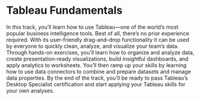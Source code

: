 # Tableau Fundamentals

In this track, you’ll learn how to use Tableau—one of the world’s most popular business intelligence tools. Best of all, there’s no prior experience required. With its user-friendly drag-and-drop functionality it can be used by everyone to quickly clean, analyze, and visualize your team’s data. Through hands-on exercises, you'll learn how to organize and analyze data, create presentation-ready visualizations, build insightful dashboards, and apply analytics to worksheets. You’ll then ramp up your skills by learning how to use data connectors to combine and prepare datasets and manage data properties. By the end of the track, you'll be ready to pass Tableau’s Desktop Specialist certification and start applying your Tableau skills for your own analyses.
